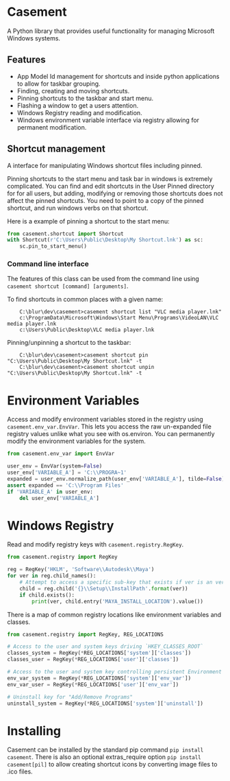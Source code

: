 # Casement

A Python library that provides useful functionality for managing Microsoft Windows systems.

## Features

* App Model Id management for shortcuts and inside python applications to allow for taskbar grouping.
* Finding, creating and moving shortcuts.
* Pinning shortcuts to the taskbar and start menu.
* Flashing a window to get a users attention.
* Windows Registry reading and modification.
* Windows environment variable interface via registry allowing for permanent modification.

## Shortcut management

A interface for manipulating Windows shortcut files including pinned.

Pinning shortcuts to the start menu and task bar in windows is extremely complicated.
You can find and edit shortcuts in the User Pinned directory for for all users, but
adding, modifying or removing those shortcuts does not affect the pinned shortcuts.
You need to point to a copy of the pinned shortcut, and run windows verbs on that
shortcut.

Here is a example of pinning a shortcut to the start menu:
```python
from casement.shortcut import Shortcut
with Shortcut(r'C:\Users\Public\Desktop\My Shortcut.lnk') as sc:
    sc.pin_to_start_menu()
```
### Command line interface

The features of this class can be used from the command line using ``casement shortcut
[command] [arguments]``.

To find shortcuts in common places with a given name:
```
    C:\blur\dev\casement>casement shortcut list "VLC media player.lnk"
    c:\ProgramData\Microsoft\Windows\Start Menu\Programs\VideoLAN\VLC media player.lnk
    c:\Users\Public\Desktop\VLC media player.lnk
```

Pinning/unpinning a shortcut to the taskbar:
```
    C:\blur\dev\casement>casement shortcut pin "C:\Users\Public\Desktop\My Shortcut.lnk" -t
    C:\blur\dev\casement>casement shortcut unpin "C:\Users\Public\Desktop\My Shortcut.lnk" -t
```

# Environment Variables

Access and modify environment variables stored in the registry using
`casement.env_var.EnvVar`. This lets you access the raw un-expanded file registry
values unlike what you see with os.environ. You can permanently modify the
environment variables for the system.
```python
from casement.env_var import EnvVar

user_env = EnvVar(system=False)
user_env['VARIABLE_A'] = 'C:\\PROGRA~1'
expanded = user_env.normalize_path(user_env['VARIABLE_A'], tilde=False)
assert expanded == 'C:\\Program Files'
if 'VARIABLE_A' in user_env:
    del user_env['VARIABLE_A']
```

# Windows Registry

Read and modify registry keys with `casement.registry.RegKey`.
```py
from casement.registry import RegKey

reg = RegKey('HKLM', 'Software\\Autodesk\\Maya')
for ver in reg.child_names():
    # Attempt to access a specific sub-key that exists if ver is an version key
    child = reg.child('{}\\Setup\\InstallPath'.format(ver))
    if child.exists():
        print(ver, child.entry('MAYA_INSTALL_LOCATION').value())
```

There is a map of common registry locations like environment variables and classes.

```python
from casement.registry import RegKey, REG_LOCATIONS

# Access to the user and system keys driving `HKEY_CLASSES_ROOT`
classes_system = RegKey(*REG_LOCATIONS['system']['classes'])
classes_user = RegKey(*REG_LOCATIONS['user']['classes'])

# Access to the user and system key controlling persistent Environment Variables
env_var_system = RegKey(*REG_LOCATIONS['system']['env_var'])
env_var_user = RegKey(*REG_LOCATIONS['user']['env_var'])

# Uninstall key for "Add/Remove Programs"
uninstall_system = RegKey(*REG_LOCATIONS['system']['uninstall'])
```

# Installing

Casement can be installed by the standard pip command `pip install casement`.
There is also an optional extras_require option `pip install casement[pil]` to
allow creating shortcut icons by converting image files to .ico files.
